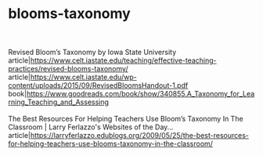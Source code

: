 # blooms-taxonomy<br><br>

Revised Bloom’s Taxonomy by Iowa State University<br>article|https://www.celt.iastate.edu/teaching/effective-teaching-practices/revised-blooms-taxonomy/<br>article|https://www.celt.iastate.edu/wp-content/uploads/2015/09/RevisedBloomsHandout-1.pdf<br>book|https://www.goodreads.com/book/show/340855.A_Taxonomy_for_Learning_Teaching_and_Assessing<br><br>
The Best Resources For Helping Teachers Use Bloom’s Taxonomy In The Classroom | Larry Ferlazzo's Websites of the Day...<br>article|https://larryferlazzo.edublogs.org/2009/05/25/the-best-resources-for-helping-teachers-use-blooms-taxonomy-in-the-classroom/<br><br>
